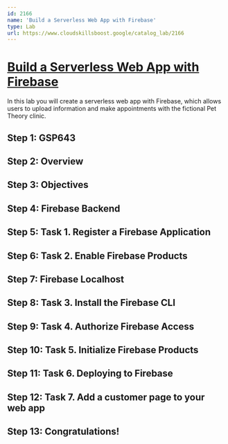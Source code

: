 ```yaml
---
id: 2166
name: 'Build a Serverless Web App with Firebase'
type: Lab
url: https://www.cloudskillsboost.google/catalog_lab/2166
---
```


# [Build a Serverless Web App with Firebase](https://www.cloudskillsboost.google/catalog_lab/2166)

In this lab you will create a serverless web app with Firebase, which allows users to upload information and make appointments with the fictional Pet Theory clinic.

## Step 1: GSP643

## Step 2: Overview

## Step 3: Objectives

## Step 4: Firebase Backend

## Step 5: Task 1. Register a Firebase Application

## Step 6: Task 2. Enable Firebase Products

## Step 7: Firebase Localhost

## Step 8: Task 3. Install the Firebase CLI

## Step 9: Task 4. Authorize Firebase Access

## Step 10: Task 5. Initialize Firebase Products

## Step 11: Task 6. Deploying to Firebase

## Step 12: Task 7. Add a customer page to your web app

## Step 13: Congratulations!
